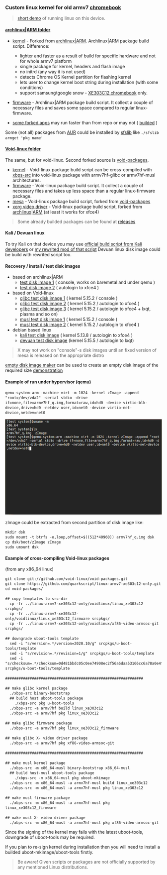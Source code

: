 ### Custom linux kernel for old armv7 [chromebook](https://www.samsung.com/us/support/owners/product/chromebook-xe303c12)

>[short demo](https://www.youtube.com/watch?v=hZt1fPso0e0) of running linux on this device.

#### [archlinux|ARM folder](archlinuxarm) 
- [kernel](archlinuxarm/linux_xe303c12) - Forked from [archlinux|ARM](https://github.com/archlinuxarm/PKGBUILDs/tree/master/core/linux-armv7). Archlinux|ARM package build script. Difference:
  - lighter and faster as a result of build for specific hardware and not for whole armv7 platform
  - single package for kernel, headers and flash image
  - no initrd (any way it is not used)
  - detects Chrome OS Kernel partition for flashing kernel
  - lets user to change kernel boot string during installation (with some conditions)
  - support samsung\google snow - [XE303C12 chromebook](https://archlinuxarm.org/platforms/armv7/samsung/samsung-chromebook) only.
  
 - [firmware](archlinuxarm/linux_xe303c12_firmware) - Archlinux|ARM package build script. It collect a couple of necessary files and saves some space compared to regular linux-firmware.
 - [some forked apps](archlinuxarm/some_forked_apps) may run faster than from repo or may not ( [builded](https://github.com/quarkscript/linux-armv7-xe303c12-only/releases/tag/some_apps_21.10.04) )

Some (not all) packages from [AUR](https://aur.archlinux.org) could be installed by [sfslib](https://github.com/quarkscript/Simple_func_scripts/blob/master/sfslib) like `./sfslib armget 'pkg name'`

#### [Void-linux folder](voidlinux)
The same, but for void-linux. Second forked source is [void-packages](https://github.com/void-linux/void-packages/tree/master/srcpkgs/linux5.8). 

- [kernel](voidlinux/linux_xe303c12) - Void-linux package build script can be cross-compiled with [xbps-src](https://github.com/void-linux/void-packages) into void-linux package with armv7hf-glibc or armv7hf-musl architectures.
- [firmware](voidlinux/linux_xe303c12_firmware) - Void-linux package build script. It collect a couple of necessary files and  takes up less space than a regular linux-firmware package.
- [mesa](voidlinux/xf86-video-armsoc-git) - Void-linux package build script, forked from [void-packages](https://github.com/void-linux/void-packages)
- [xorg video driver](voidlinux/xf86-video-armsoc-git) - Void-linux package build script, forked from [archlinux|ARM](https://github.com/archlinuxarm/PKGBUILDs/tree/master/alarm/xf86-video-armsoc-git) (at least it works for xfce4)

> Some already builded packages can be found at [releases](https://github.com/quarkscript/linux-armv7-xe303c12-only/releases)


#### Kali / Devuan linux
To try Kali on that device you may use [official build script from Kali developers](https://gitlab.com/kalilinux/build-scripts/kali-arm/-/blob/master/chromebook-arm-exynos.sh) 
or [my rewrited mod of that script](https://github.com/quarkscript/xe303c12_play_linux) Devuan linux disk image could be build with rewrited script too.

#### Recovery / install / test disk images
- based on archlinux|ARM 
  - [test disk image 1](https://drive.google.com/u/0/uc?id=1O94t7i_gBygdlDLsbyp9D8q7T425sgpM&export=download) ( console, works on baremetal and under qemu )
  - [test disk image 2](https://drive.google.com/u/0/uc?id=1qo4ExfRGK1Sl-Vv_2SRPctM7H7I330y0&export=download) ( autologin to xfce4 )
- based on Void-linux
  - [glibc test disk image 1](https://drive.google.com/u/0/uc?id=1lfwUbqRVG0aSsfNXZBHCmcUbHGK7Cd5W&export=download) ( kernel 5.15.2 / console )
  - [glibc test disk image 2](https://drive.google.com/u/0/uc?id=14y9IOrN4us97aT-5dji7Q8zdkxWOjGmZ&export=download) ( kernel 5.15.2 / autologin to xfce4 )
  - [glibc test disk image 3](https://drive.google.com/u/0/uc?id=1Tg6Z8G87pYsZdqyU8wWkk71evN80y5oY&export=download) ( kernel 5.15.2 / autologin to xfce4 + lxqt, plasma and so on)
  - [musl test disk image 1](https://drive.google.com/u/0/uc?id=1x8jSyQsz-9eYN_zgGciwHBAAJdVFaFD6&export=download) ( kernel 5.15.2 / console )
  - [musl test disk image 2](https://drive.google.com/u/0/uc?id=1b9TusWJabpmkotVppXr0pOkNBqqq-j1Z&export=download) ( kernel 5.15.2 / autologin to xfce4 )
- debian based linux
  - [kali test disk image](https://drive.google.com/u/0/uc?id=1meNMjZaphdySOPjudi1tr-4pjXMNLCBm&export=download) ( kernel 5.13.8 / autologin to xfce4 )
  - [devuan test disk image](https://drive.google.com/u/0/uc?id=12rDOgfDg_YptOwp3wKWLqZjO5fxTWOe_&export=download) (kernel 5.15.5 / autologin to lxqt)


> X may not work on "console"-s disk images until an fixed version of mesa is released on the appropriate distro

 [empty disk image maker](edim) can be used to create an empty disk image of the required size [demonstration](https://youtu.be/ALJR2doOipc)

#### Example of run under hypervisor (qemu)
```
qemu-system-arm -machine virt -m 1024 -kernel zImage -append "root=/dev/vda2" -serial stdio -drive if=none,file=armv7hf_q.img,format=raw,id=hd0 -device virtio-blk-device,drive=hd0 -netdev user,id=net0 -device virtio-net-device,netdev=net0 
```
![](example.gif)

 zImage could be extracted from second partition of disk image like:
```
mkdir dsk
sudo mount -t btrfs -o,loop,offset=$((512*40960)) armv7hf_q.img dsk
cp dsk/boot/zImage zImage
sudo umount dsk
```

#### Example of cross-compiling Void-linux packages 
(from any x86_64 linux)
``` 
git clone git://github.com/void-linux/void-packages.git
git clone https://github.com/quarkscript/linux-armv7-xe303c12-only.git
cd void-packages/

## copy templates to src-dir
  cp -fr ../linux-armv7-xe303c12-only/voidlinux/linux_xe303c12 srcpkgs/
  cp -fr ../linux-armv7-xe303c12-only/voidlinux/linux_xe303c12_firmware srcpkgs/
  cp -fr ../linux-armv7-xe303c12-only/voidlinux/xf86-video-armsoc-git srcpkgs/
    
## downgrade uboot-tools template
  sed -i "s/version=.*/version=2020.10/g" srcpkgs/u-boot-tools/template
  sed -i "s/revision=.*/revision=1/g" srcpkgs/u-boot-tools/template
  sed -i "s/checksum=.*/checksum=0d481bbdc05c0ee74908ec2f56a6daa53166cc6a78a0e4fac2ac5d025770a622/g" srcpkgs/u-boot-tools/template

##############################################################

## make glibc kernel package
  ./xbps-src binary-bootstrap
  ## build host uboot-tools package
    ./xbps-src pkg u-boot-tools
  ./xbps-src -a armv7hf build linux_xe303c12
  ./xbps-src -a armv7hf pkg linux_xe303c12

## make glibc firmware package
  ./xbps-src -a armv7hf pkg linux_xe303c12_firmware

## make glibc X- video driver package
  ./xbps-src -a armv7hf pkg xf86-video-armsoc-git

##############################################################

## make musl kernel package
  ./xbps-src -m x86_64-musl binary-bootstrap x86_64-musl
  ## build host-musl uboot-tools package
    ./xbps-src -m x86_64-musl pkg uboot-mkimage
  ./xbps-src -m x86_64-musl -a armv7hf-musl build linux_xe303c12
  ./xbps-src -m x86_64-musl -a armv7hf-musl pkg linux_xe303c12 

## make musl firmware package
  ./xbps-src -m x86_64-musl -a armv7hf-musl pkg linux_xe303c12_firmware

## make musl X- video driver package
  ./xbps-src -m x86_64-musl -a armv7hf-musl pkg xf86-video-armsoc-git
```
 Since the signing of the kernel may fails with the latest uboot-tools, downgrade of uboot-tools may be required.

 If you plan to re-sign kernel during installation then you will need to install a builded uboot-mkimage/uboot-tools firstly.

> Be aware! Given scripts or packages are not officially supported by any mentioned Linux distributions.
